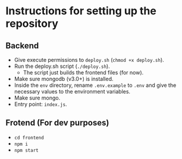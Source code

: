 # Instructions for setting up the repository

## Backend
* Give execute permissions to ```deploy.sh``` (`chmod +x deploy.sh`).
* Run the deploy.sh script (`./deploy.sh`).
    - The script just builds the frontend files (for now).
* Make sure mongodb (v3.0+) is installed.
* Inside the `env` directory, rename `.env.example` to `.env` and give the necessary values to the environment variables.
* Make sure mongo.
* Entry point: `index.js`.


## Frotend (For dev purposes)
* `cd frontend`
* `npm i`
* `npm start`